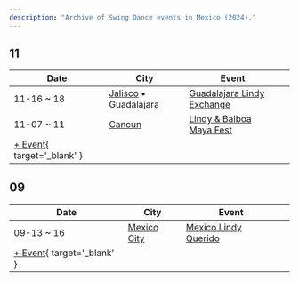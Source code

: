 ```yaml
---
description: "Archive of Swing Dance events in Mexico (2024)."
---
```


## 11

| Date | City | Event | |
| --- | --- | --- | --- |
| 11-16 ~ 18 | [Jalisco](by_city.md#jalisco) • Guadalajara | [Guadalajara Lindy Exchange](guadalajara-lindy-exchange-2024.md) |  |
| 11-07 ~ 11 | [Cancun](by_city.md#cancun) | [Lindy & Balboa Maya Fest](lindy-n-balboa-maya-fest-2024.md) |  |
| [+ Event](https://github.com/swingdance/events/issues/new?assignees=&labels=add+event&projects=&template=02-add_entity.yml&title=%5B2024%2Fes_MX%5D%20%3CName%3E&region=es_MX&province=&city=&org_id=&date_starts=2024-11-&date_ends=2024-11-){ target='_blank' }

## 09

| Date | City | Event | |
| --- | --- | --- | --- |
| 09-13 ~ 16 | [Mexico City](by_city.md#mexico-city) | [Mexico Lindy Querido](mexico-lindy-querido-2024.md) |  |
| [+ Event](https://github.com/swingdance/events/issues/new?assignees=&labels=add+event&projects=&template=02-add_entity.yml&title=%5B2024%2Fes_MX%5D%20%3CName%3E&region=es_MX&province=&city=&org_id=&date_starts=2024-09-&date_ends=2024-09-){ target='_blank' }
